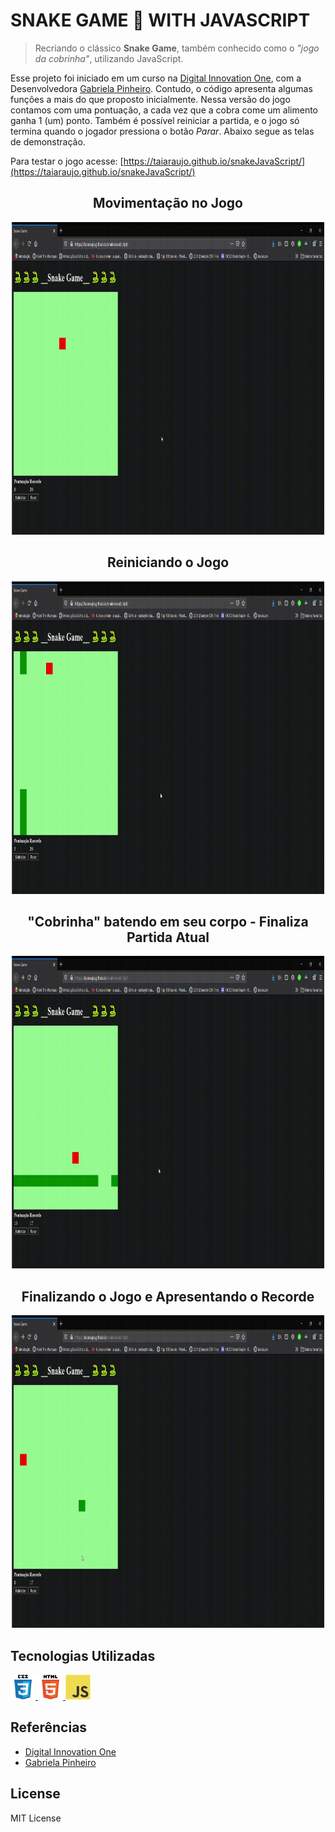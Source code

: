 # SNAKE GAME 🐍 WITH JAVASCRIPT

> Recriando o clássico **Snake Game**, também conhecido como o *"jogo da cobrinha"*, utilizando JavaScript.


Esse projeto foi iniciado em um curso na [Digital Innovation One](https://web.digitalinnovation.one), com a Desenvolvedora [Gabriela Pinheiro](https://github.com/SpruceGabriela/snake-the-game). Contudo, o código apresenta algumas funções a mais do que proposto inicialmente. Nessa versão do jogo contamos com uma pontuação, a cada vez que a cobra come um alimento ganha 1 (um) ponto. Também é possível reiniciar a partida, e o jogo só termina quando o jogador pressiona o botão *Parar*. Abaixo segue as telas de demonstração.

Para testar o jogo acesse: [https://taiaraujo.github.io/snakeJavaScript/](https://taiaraujo.github.io/snakeJavaScript/)

<h2 align="center"> Movimentação no Jogo </h2>
<p align="center"> <img src="https://github.com/taiaraujo/snakeJavaScript/blob/main/img/site-mov.gif" width="500" height="500"> </p>

<h2 align="center"> Reiniciando o Jogo </h2>
<p align="center"> <img src="https://github.com/taiaraujo/snakeJavaScript/blob/main/img/site-reiniciar.gif" width="500" height="500"> </p>


<h2 align="center"> "Cobrinha" batendo em seu corpo - Finaliza Partida Atual </h2>
<p align="center"> <img src="https://github.com/taiaraujo/snakeJavaScript/blob/main/img/site-finalPartida.gif" width="500" height="500"> </p>


<h2 align="center"> Finalizando o Jogo e Apresentando o Recorde </h2>
<p align="center"> <img src="https://github.com/taiaraujo/snakeJavaScript/blob/main/img/site-gameOver.gif" width="500" height="500"> </p>


## Tecnologias Utilizadas
<p align="left"> <a href="https://www.w3schools.com/css/" target="_blank"> <img src="https://raw.githubusercontent.com/devicons/devicon/master/icons/css3/css3-original-wordmark.svg" alt="css3" width="40" height="40"/> </a> <a href="https://www.w3.org/html/" target="_blank"> <img src="https://raw.githubusercontent.com/devicons/devicon/master/icons/html5/html5-original-wordmark.svg" alt="html5" width="40" height="40"/> </a> <a href="https://developer.mozilla.org/en-US/docs/Web/JavaScript" target="_blank"> <img src="https://raw.githubusercontent.com/devicons/devicon/master/icons/javascript/javascript-original.svg" alt="javascript" width="40" height="40"/> </a>


## Referências

- [Digital Innovation One](https://web.digitalinnovation.one)
- [Gabriela Pinheiro](https://github.com/SpruceGabriela/snake-the-game)

## License
MIT License